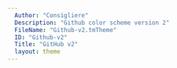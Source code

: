 ```yaml
---
  Author: "Consigliere"
  Description: "Github color scheme version 2"
  FileName: "Github-v2.tmTheme"
  ID: "Github-v2"
  Title: "GitHub v2"
  layout: theme
---
```

  